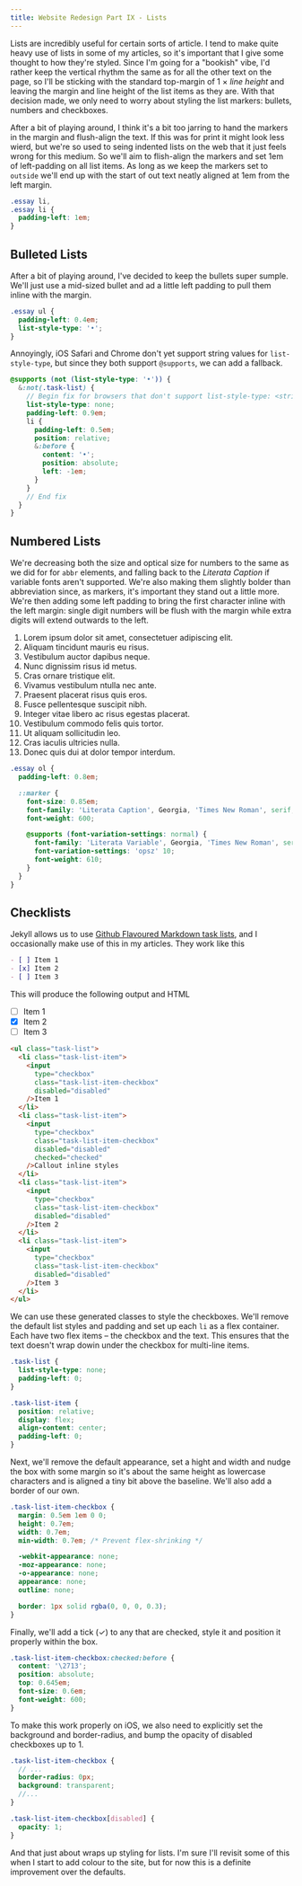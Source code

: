 ```yaml
---
title: Website Redesign Part IX - Lists
---
```


Lists are incredibly useful for certain sorts of article. I tend to make quite heavy use of lists in some of my articles, so it's important that I give some thought to how they're styled. Since I'm going for a "bookish" vibe, I'd rather keep the vertical rhythm the same as for all the other text on the page, so I'll be sticking with the standard top-margin of 1 &times; _line height_ and leaving the margin and line height of the list items as they are. With that decision made, we only need to worry about styling the list markers: bullets, numbers and checkboxes.

After a bit of playing around, I think it's a bit too jarring to hand the markers in the margin and flush-align the text. If this was for print it might look less wierd, but we're so used to seing indented lists on the web that it just feels wrong for this medium. So we'll aim to flish-align the markers and set 1em of left-padding on all list items. As long as we keep the markers set to `outside` we'll end up with the start of out text neatly aligned at 1em from the left margin.

```css
.essay li,
.essay li {
  padding-left: 1em;
}
```

## Bulleted Lists

After a bit of playing around, I've decided to keep the bullets super sumple. We'll just use a mid-sized bullet and ad a little left padding to pull them inline with the margin.

```css
.essay ul {
  padding-left: 0.4em;
  list-style-type: '•';
}
```

Annoyingly, iOS Safari and Chrome don't yet support string values for `list-style-type`, but since they both support `@supports`, we can add a fallback.

```scss
@supports (not (list-style-type: '•')) {
  &:not(.task-list) {
    // Begin fix for browsers that don't support list-style-type: <string>
    list-style-type: none;
    padding-left: 0.9em;
    li {
      padding-left: 0.5em;
      position: relative;
      &:before {
        content: '•';
        position: absolute;
        left: -1em;
      }
    }
    // End fix
  }
}
```

## Numbered Lists

We're decreasing both the size and optical size for numbers to the same as we did for for `abbr` elements, and falling back to the _Literata Caption_ if variable fonts aren't supported. We're also making them slightly bolder than abbreviation since, as markers, it's important they stand out a little more. We're then adding some left padding to bring the first character inline with the left margin: single digit numbers will be flush with the margin while extra digits will extend outwards to the left.

1. Lorem ipsum dolor sit amet, consectetuer adipiscing elit.
1. Aliquam tincidunt mauris eu risus.
1. Vestibulum auctor dapibus neque.
1. Nunc dignissim risus id metus.
1. Cras ornare tristique elit.
1. Vivamus vestibulum ntulla nec ante.
1. Praesent placerat risus quis eros.
1. Fusce pellentesque suscipit nibh.
1. Integer vitae libero ac risus egestas placerat.
1. Vestibulum commodo felis quis tortor.
1. Ut aliquam sollicitudin leo.
1. Cras iaculis ultricies nulla.
1. Donec quis dui at dolor tempor interdum.

```scss
.essay ol {
  padding-left: 0.8em;

  ::marker {
    font-size: 0.85em;
    font-family: 'Literata Caption', Georgia, 'Times New Roman', serif;
    font-weight: 600;

    @supports (font-variation-settings: normal) {
      font-family: 'Literata Variable', Georgia, 'Times New Roman', serif;
      font-variation-settings: 'opsz' 10;
      font-weight: 610;
    }
  }
}
```

## Checklists

Jekyll allows us to use [Github Flavoured Markdown task lists](https://github.github.com/gfm/#task-list-items-extension-), and I occasionally make use of this in my articles. They work like this

```markdown
- [ ] Item 1
- [x] Item 2
- [ ] Item 3
```

This will produce the following output and HTML

- [ ] Item 1
- [x] Item 2
- [ ] Item 3

```html
<ul class="task-list">
  <li class="task-list-item">
    <input
      type="checkbox"
      class="task-list-item-checkbox"
      disabled="disabled"
    />Item 1
  </li>
  <li class="task-list-item">
    <input
      type="checkbox"
      class="task-list-item-checkbox"
      disabled="disabled"
      checked="checked"
    />Callout inline styles
  </li>
  <li class="task-list-item">
    <input
      type="checkbox"
      class="task-list-item-checkbox"
      disabled="disabled"
    />Item 2
  </li>
  <li class="task-list-item">
    <input
      type="checkbox"
      class="task-list-item-checkbox"
      disabled="disabled"
    />Item 3
  </li>
</ul>
```

We can use these generated classes to style the checkboxes. We'll remove the default list styles and padding and set up each `li` as a flex container. Each have two flex items – the checkbox and the text. This ensures that the text doesn't wrap dowin under the checkbox for multi-line items.

```css
.task-list {
  list-style-type: none;
  padding-left: 0;
}

.task-list-item {
  position: relative;
  display: flex;
  align-content: center;
  padding-left: 0;
}
```

Next, we'll remove the default appearance, set a hight and width and nudge the box with some margin so it's about the same height as lowercase characters and is aligned a tiny bit above the baseline. We'll also add a border of our own.

```css
.task-list-item-checkbox {
  margin: 0.5em 1em 0 0;
  height: 0.7em;
  width: 0.7em;
  min-width: 0.7em; /* Prevent flex-shrinking */

  -webkit-appearance: none;
  -moz-appearance: none;
  -o-appearance: none;
  appearance: none;
  outline: none;

  border: 1px solid rgba(0, 0, 0, 0.3);
}
```

Finally, we'll add a tick (&#x2713;) to any that are checked, style it and position it properly within the box.

```css
.task-list-item-checkbox:checked:before {
  content: '\2713';
  position: absolute;
  top: 0.645em;
  font-size: 0.6em;
  font-weight: 600;
}
```

To make this work properly on iOS, we also need to explicitly set the background and border-radius, and bump the opacity of disabled checkboxes up to 1.

```scss
.task-list-item-checkbox {
  // ...
  border-radius: 0px;
  background: transparent;
  //...
}

.task-list-item-checkbox[disabled] {
  opacity: 1;
}
```

And that just about wraps up styling for lists. I'm sure I'll revisit some of this when I start to add colour to the site, but for now this is a definite improvement over the defaults.
